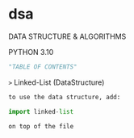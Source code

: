 # dsa
DATA STRUCTURE & ALGORITHMS


PYTHON 3.10



```python
"TABLE OF CONTENTS"
```

`>` Linked-List (DataStructure)
```xml
to use the data structure, add:
```
```python
import linked-list 
```
```
on top of the file
```
